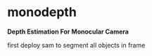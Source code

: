 # monodepth

**Depth Estimation For Monocular Camera**

first deploy sam to segment all objects in frame 